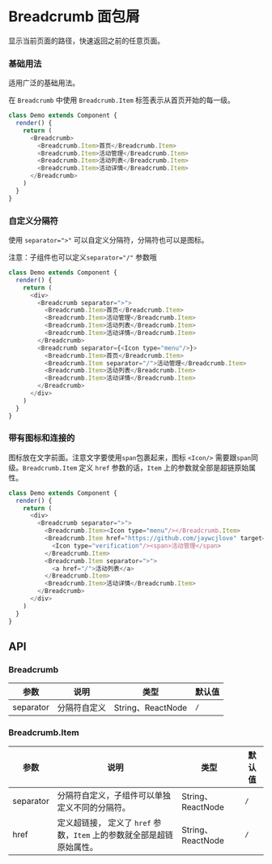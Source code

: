 Breadcrumb 面包屑
===

显示当前页面的路径，快速返回之前的任意页面。

### 基础用法

适用广泛的基础用法。

<!--DemoStart--> 

在 `Breadcrumb` 中使用 `Breadcrumb.Item` 标签表示从首页开始的每一级。

```js
class Demo extends Component {
  render() {
    return (
      <Breadcrumb>
        <Breadcrumb.Item>首页</Breadcrumb.Item>
        <Breadcrumb.Item>活动管理</Breadcrumb.Item>
        <Breadcrumb.Item>活动列表</Breadcrumb.Item>
        <Breadcrumb.Item>活动详情</Breadcrumb.Item>
      </Breadcrumb>
    )
  }
}
```
<!--End-->

### 自定义分隔符

使用 `separator=">"` 可以自定义分隔符，分隔符也可以是图标。

<!--DemoStart--> 
注意：子组件也可以定义`separator="/"` 参数哦
```js
class Demo extends Component {
  render() {
    return (
      <div>
        <Breadcrumb separator=">">
          <Breadcrumb.Item>首页</Breadcrumb.Item>
          <Breadcrumb.Item>活动管理</Breadcrumb.Item>
          <Breadcrumb.Item>活动列表</Breadcrumb.Item>
          <Breadcrumb.Item>活动详情</Breadcrumb.Item>
        </Breadcrumb>
        <Breadcrumb separator={<Icon type="menu"/>}>
          <Breadcrumb.Item>首页</Breadcrumb.Item>
          <Breadcrumb.Item separator="/">活动管理</Breadcrumb.Item>
          <Breadcrumb.Item>活动列表</Breadcrumb.Item>
          <Breadcrumb.Item>活动详情</Breadcrumb.Item>
        </Breadcrumb>
      </div>
    )
  }
}
```
<!--End-->

### 带有图标和连接的

图标放在文字前面。注意文字要使用`span`包裹起来，图标 `<Icon/>` 需要跟`span`同级。`Breadcrumb.Item` 定义 `href` 参数的话，`Item` 上的参数就全部是超链原始属性。

<!--DemoStart--> 
```js
class Demo extends Component {
  render() {
    return (
      <div>
        <Breadcrumb separator=">">
          <Breadcrumb.Item><Icon type="menu"/></Breadcrumb.Item>
          <Breadcrumb.Item href="https://github.com/jaywcjlove" target="_blank">
            <Icon type="verification"/><span>活动管理</span>
          </Breadcrumb.Item>
          <Breadcrumb.Item separator=">">
            <a href="/">活动列表</a>
          </Breadcrumb.Item>
          <Breadcrumb.Item>活动详情</Breadcrumb.Item>
        </Breadcrumb>
      </div>
    )
  }
}
```
<!--End-->


## API

### Breadcrumb

| 参数 | 说明 | 类型 | 默认值 |
|--------- |-------- |--------- |-------- |
| separator | 分隔符自定义 | String、ReactNode | `/` |

### Breadcrumb.Item

| 参数 | 说明 | 类型 | 默认值 |
|--------- |-------- |--------- |-------- |
| separator | 分隔符自定义，子组件可以单独定义不同的分隔符。 | String、ReactNode | `/` |
| href | 定义超链接， 定义了 `href` 参数，`Item` 上的参数就全部是超链原始属性。 | String、ReactNode | `/` |
